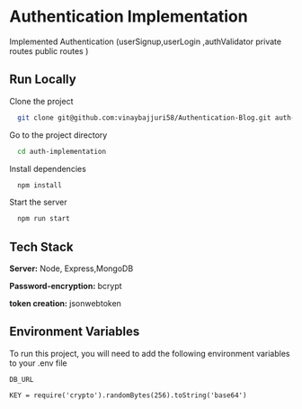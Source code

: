 
# Authentication Implementation

Implemented Authentication (userSignup,userLogin ,authValidator private routes public routes )



## Run Locally

Clone the project

```bash
  git clone git@github.com:vinaybajjuri58/Authentication-Blog.git auth-implementation
```

Go to the project directory

```bash
  cd auth-implementation
```

Install dependencies

```bash
  npm install
```

Start the server

```bash
  npm run start
```

  
## Tech Stack

**Server:** Node, Express,MongoDB 

**Password-encryption:** bcrypt

**token creation:** jsonwebtoken

  
## Environment Variables

To run this project, you will need to add the following environment variables to your .env file

`DB_URL`

`KEY = require('crypto').randomBytes(256).toString('base64')`

  

